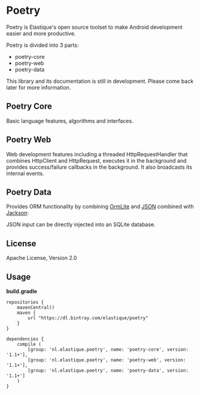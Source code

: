 Poetry
======

Poetry is Elastique's open source toolset to make Android development easier and more productive.

Poetry is divided into 3 parts:

* poetry-core
* poetry-web
* poetry-data

This library and its documentation is still in development. Please come back later for more information.

Poetry Core
----
Basic language features, algorithms and interfaces.

Poetry Web
----
Web development features including a threaded HttpRequestHandler that combines HttpClient and HttpRequest, executes it in the background and provides success/failure callbacks in the background. It also broadcasts its internal events.

Poetry Data
----
Provides ORM functionality by combining [OrmLite] and [JSON] combined with [Jackson]:

JSON input can be directly injected into an SQLite database.

License
----

Apache License, Version 2.0

Usage
----

<strong>build.gradle</strong>

```
repositories {
    mavenCentral()
    maven {
        url "https://dl.bintray.com/elastique/poetry"
    }
}
```

```
dependencies {
    compile (
        [group: 'nl.elastique.poetry', name: 'poetry-core', version: '1.1+'],
        [group: 'nl.elastique.poetry', name: 'poetry-web', version: '1.1+'],
        [group: 'nl.elastique.poetry', name: 'poetry-data', version: '1.1+']
    )
}
```

[OrmLite]:http://ormlite.com
[JSON]:http://json.org/java/
[Jackson]:https://github.com/FasterXML/jackson
